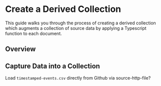 # Create a Derived Collection

This guide walks you through the process of creating a derived collection
which augments a collection of source data by applying a Typescript function
to each document.

## Overview



## Capture Data into a Collection

Load `timestamped-events.csv` directly from Github via source-http-file?